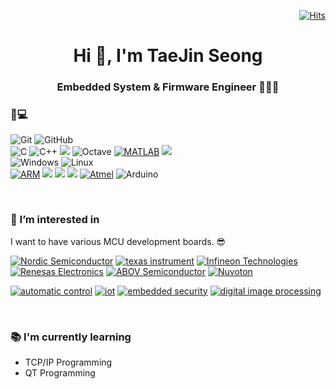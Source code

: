 <div align = right>
   
[![Hits](https://hits.seeyoufarm.com/api/count/incr/badge.svg?url=https%3A%2F%2Fgithub.com%2Ftaejin-seong%2Ftaejin-seong%2Fedit%2Fmain%2FREADME.md&count_bg=%23000000&title_bg=%23000000&icon=&icon_color=%23000000&title=hits&edge_flat=false)](https://hits.seeyoufarm.com)

</div>

<h1 align="center">Hi 👋, I'm TaeJin Seong</h1>
<h3 align="center"> Embedded System & Firmware Engineer 👨🏻‍💻</h3>

<h3> 💪💻 </h3>

![Git](https://img.shields.io/badge/git-%23F05033.svg?style=for-the-badge&logo=git&logoColor=white)
![GitHub](https://img.shields.io/badge/github-%23121011.svg?style=for-the-badge&logo=github&logoColor=white)  
![C](https://img.shields.io/badge/c-%2300599C.svg?style=for-the-badge&logo=c&logoColor=white)
![C++](https://img.shields.io/badge/c++-%2300599C.svg?style=for-the-badge&logo=c%2B%2B&logoColor=white)
<img src="https://img.shields.io/badge/Python-3776AB?style=for-the-badge&logo=Python&logoColor=white">
![Octave](https://img.shields.io/badge/OCTAVE-darkblue?style=for-the-badge&logo=octave&logoColor=fcd683)
[![MATLAB](https://img.shields.io/badge/MATLAB-FFA726?style=for-the-badge)](https://)
<img src="https://img.shields.io/badge/OpenCV-5C3EE8?style=for-the-badge&logo=OpenCV&logoColor=white">  
![Windows](https://img.shields.io/badge/Windows-0078D6?style=for-the-badge&logo=windows&logoColor=white)
![Linux](https://img.shields.io/badge/Linux-FCC624?style=for-the-badge&logo=linux&logoColor=black)    
[![ARM](https://img.shields.io/badge/ARM-0091BD?style=for-the-badge&logo=ARM&logoColor=white)](https://)
<img src="https://img.shields.io/badge/STMicroelectronics-03234B?style=for-the-badge&logo=STMicroelectronics&logoColor=white"> <img src="https://img.shields.io/badge/Espressif-E7352C?style=for-the-badge&logo=Espressif&logoColor=white">
<img src="https://img.shields.io/badge/Raspberry Pi-A22846?style=for-the-badge&logo=Raspberry Pi&logoColor=white">
[![Atmel](https://img.shields.io/badge/Atmel-0277BD?style=for-the-badge)](https://)
![Arduino](https://img.shields.io/badge/-Arduino-00979D?style=for-the-badge&logo=Arduino&logoColor=white) 
   
<br>

<h3> 🌱 I’m interested in </h3>

I want to have various MCU development boards. 😎

[![Nordic Semiconductor](https://img.shields.io/badge/Nordic_Semiconductor-0288D1?style=for-the-badge)](https://)
[![texas instrument](https://img.shields.io/badge/texas_instrument-B71C1C?style=for-the-badge)](https://)
[![Infineon Technologies](https://img.shields.io/badge/Infineon_Technologies-0D47A1?style=for-the-badge)](https://)
[![Renesas Electronics](https://img.shields.io/badge/Renesas_Electronics-3949AB?style=for-the-badge)](https://)
[![ABOV Semiconductor](https://img.shields.io/badge/ABOV_Semiconductor-43A047?style=for-the-badge)](https://)
[![Nuvoton](https://img.shields.io/badge/Nuvoton-D84315?style=for-the-badge)](https://) 

[![automatic control](https://img.shields.io/badge/automatic_control-CFD8DC?style=for-the-badge)](https://)
[![iot](https://img.shields.io/badge/iot-CFD8DC?style=for-the-badge)](https://)
[![embedded security](https://img.shields.io/badge/embedded_security-CFD8DC?style=for-the-badge)](https://)
[![digital image processing](https://img.shields.io/badge/digital_image_processing-CFD8DC?style=for-the-badge)](https://)  

<br>


<h3> 📚 I'm currently learning </h3>

- TCP/IP Programming
- QT Programming

<br>
